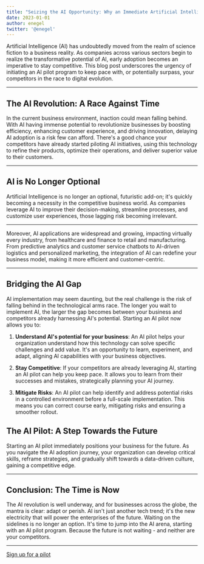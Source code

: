 ```yaml
---
title: "Seizing the AI Opportunity: Why an Immediate Artificial Intelligence Pilot is Crucial"
date: 2023-01-01
author: enegel
twitter: '@enegel'
---
```



Artificial Intelligence (AI) has undoubtedly moved from the realm of science fiction to a business reality. As companies across various sectors begin to realize the transformative potential of AI, early adoption becomes an imperative to stay competitive. This blog post underscores the urgency of initiating an AI pilot program to keep pace with, or potentially surpass, your competitors in the race to digital evolution.

---

## The AI Revolution: A Race Against Time

In the current business environment, inaction could mean falling behind. With AI having immense potential to revolutionize businesses by boosting efficiency, enhancing customer experience, and driving innovation, delaying AI adoption is a risk few can afford. There's a good chance your competitors have already started piloting AI initiatives, using this technology to refine their products, optimize their operations, and deliver superior value to their customers.

--- 

## AI is No Longer Optional

Artificial Intelligence is no longer an optional, futuristic add-on; it's quickly becoming a necessity in the competitive business world. As companies leverage AI to improve their decision-making, streamline processes, and customize user experiences, those lagging risk becoming irrelevant.

---

Moreover, AI applications are widespread and growing, impacting virtually every industry, from healthcare and finance to retail and manufacturing. From predictive analytics and customer service chatbots to AI-driven logistics and personalized marketing, the integration of AI can redefine your business model, making it more efficient and customer-centric.

--- 

## Bridging the AI Gap

AI implementation may seem daunting, but the real challenge is the risk of falling behind in the technological arms race. The longer you wait to implement AI, the larger the gap becomes between your business and competitors already harnessing AI's potential.
Starting an AI pilot now allows you to:

1.    **Understand AI's potential for your business**: An AI pilot helps your organization understand how this technology can solve specific challenges and add value. It's an opportunity to learn, experiment, and adapt, aligning AI capabilities with your business objectives.

2.    **Stay Competitive**: If your competitors are already leveraging AI, starting an AI pilot can help you keep pace. It allows you to learn from their successes and mistakes, strategically planning your AI journey.

3.    **Mitigate Risks**: An AI pilot can help identify and address potential risks in a controlled environment before a full-scale implementation. This means you can correct course early, mitigating risks and ensuring a smoother rollout.

## The AI Pilot: A Step Towards the Future

Starting an AI pilot immediately positions your business for the future. As you navigate the AI adoption journey, your organization can develop critical skills, reframe strategies, and gradually shift towards a data-driven culture, gaining a competitive edge.

---

## Conclusion: The Time is Now

The AI revolution is well underway, and for businesses across the globe, the mantra is clear: adapt or perish. AI isn't just another tech trend; it's the new electricity that will power the enterprises of the future. Waiting on the sidelines is no longer an option. It's time to jump into the AI arena, starting with an AI pilot program. Because the future is not waiting - and neither are your competitors.

--- 

[Sign up for a pilot](https://enegel.ai/contacts.html)


